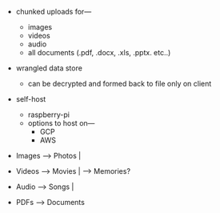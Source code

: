 - chunked uploads for—
	- images
	- videos
	- audio
	- all documents (.pdf, .docx, .xls, .pptx. etc..)
- wrangled data store
	- can be decrypted and formed back to file only on client
- self-host
	- raspberry-pi
	- options to host on—
		- GCP
		- AWS


- Images --> Photos    |
- Videos --> Movies    | --> Memories?
- Audio --> Songs       |
- PDFs --> Documents